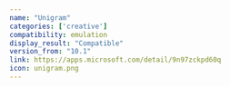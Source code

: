 ```yaml
---
name: "Unigram"
categories: ['creative']
compatibility: emulation
display_result: "Compatible"
version_from: "10.1"
link: https://apps.microsoft.com/detail/9n97zckpd60q
icon: unigram.png
---
```


